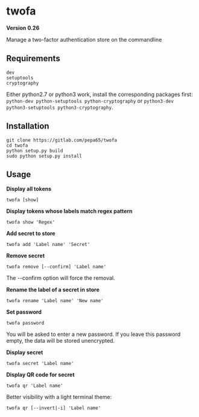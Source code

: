 # twofa
**Version 0.26**

Manage a two-factor authentication store on the commandline

## Requirements
    dev
    setuptools
    cryptography

Either python2.7 or python3 work, install the corresponding packages first:
`python-dev python-setuptools python-cryptography` or
`python3-dev python3-setuptools python3-cryptography`.

## Installation
    git clone https://gitlab.com/pepa65/twofa
    cd twofa
    python setup.py build
    sudo python setup.py install

## Usage
**Display all tokens**

    twofa [show]

**Display tokens whose labels match regex pattern**

    twofa show 'Regex'

**Add secret to store**

    twofa add 'Label name' 'Secret'

**Remove secret**

    twofa remove [--confirm] 'Label name'

The --confirm option will force the removal.

**Rename the label of a secret in store**

    twofa rename 'Label name' 'New name'

**Set password**

    twofa password

You will be asked to enter a new password. If you leave this password empty, the data will be stored unencrypted.

**Display secret**

    twofa secret 'Label name'

**Display QR code for secret**

    twofa qr 'Label name'

Better visibility with a light terminal theme:

    twofa qr [--invert|-i] 'Label name'

